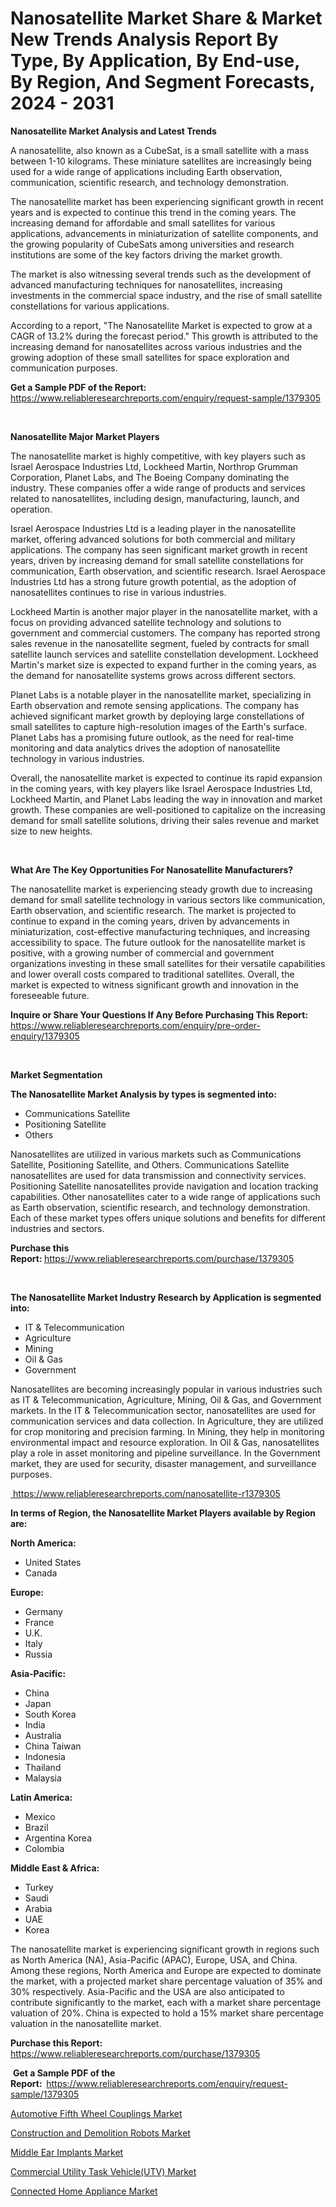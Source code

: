 <p><h1>Nanosatellite Market Share & Market New Trends Analysis Report By Type, By Application, By End-use, By Region, And Segment Forecasts, 2024 - 2031</h1></p><p><strong>Nanosatellite Market Analysis and Latest Trends</strong></p>
<p><p>A nanosatellite, also known as a CubeSat, is a small satellite with a mass between 1-10 kilograms. These miniature satellites are increasingly being used for a wide range of applications including Earth observation, communication, scientific research, and technology demonstration.</p><p>The nanosatellite market has been experiencing significant growth in recent years and is expected to continue this trend in the coming years. The increasing demand for affordable and small satellites for various applications, advancements in miniaturization of satellite components, and the growing popularity of CubeSats among universities and research institutions are some of the key factors driving the market growth.</p><p>The market is also witnessing several trends such as the development of advanced manufacturing techniques for nanosatellites, increasing investments in the commercial space industry, and the rise of small satellite constellations for various applications.</p><p>According to a report, "The Nanosatellite Market is expected to grow at a CAGR of 13.2% during the forecast period." This growth is attributed to the increasing demand for nanosatellites across various industries and the growing adoption of these small satellites for space exploration and communication purposes.</p></p>
<p><strong>Get a Sample PDF of the Report:&nbsp;</strong> <a href="https://www.reliableresearchreports.com/enquiry/request-sample/1379305">https://www.reliableresearchreports.com/enquiry/request-sample/1379305</a></p>
<p>&nbsp;</p>
<p><strong>Nanosatellite Major Market Players</strong></p>
<p><p>The nanosatellite market is highly competitive, with key players such as Israel Aerospace Industries Ltd, Lockheed Martin, Northrop Grumman Corporation, Planet Labs, and The Boeing Company dominating the industry. These companies offer a wide range of products and services related to nanosatellites, including design, manufacturing, launch, and operation.</p><p>Israel Aerospace Industries Ltd is a leading player in the nanosatellite market, offering advanced solutions for both commercial and military applications. The company has seen significant market growth in recent years, driven by increasing demand for small satellite constellations for communication, Earth observation, and scientific research. Israel Aerospace Industries Ltd has a strong future growth potential, as the adoption of nanosatellites continues to rise in various industries.</p><p>Lockheed Martin is another major player in the nanosatellite market, with a focus on providing advanced satellite technology and solutions to government and commercial customers. The company has reported strong sales revenue in the nanosatellite segment, fueled by contracts for small satellite launch services and satellite constellation development. Lockheed Martin's market size is expected to expand further in the coming years, as the demand for nanosatellite systems grows across different sectors.</p><p>Planet Labs is a notable player in the nanosatellite market, specializing in Earth observation and remote sensing applications. The company has achieved significant market growth by deploying large constellations of small satellites to capture high-resolution images of the Earth's surface. Planet Labs has a promising future outlook, as the need for real-time monitoring and data analytics drives the adoption of nanosatellite technology in various industries.</p><p>Overall, the nanosatellite market is expected to continue its rapid expansion in the coming years, with key players like Israel Aerospace Industries Ltd, Lockheed Martin, and Planet Labs leading the way in innovation and market growth. These companies are well-positioned to capitalize on the increasing demand for small satellite solutions, driving their sales revenue and market size to new heights.</p></p>
<p>&nbsp;</p>
<p><strong>What Are The Key Opportunities For Nanosatellite Manufacturers?</strong></p>
<p><p>The nanosatellite market is experiencing steady growth due to increasing demand for small satellite technology in various sectors like communication, Earth observation, and scientific research. The market is projected to continue to expand in the coming years, driven by advancements in miniaturization, cost-effective manufacturing techniques, and increasing accessibility to space. The future outlook for the nanosatellite market is positive, with a growing number of commercial and government organizations investing in these small satellites for their versatile capabilities and lower overall costs compared to traditional satellites. Overall, the market is expected to witness significant growth and innovation in the foreseeable future.</p></p>
<p><strong>Inquire or Share Your Questions If Any Before Purchasing This Report:</strong> <a href="https://www.reliableresearchreports.com/enquiry/pre-order-enquiry/1379305">https://www.reliableresearchreports.com/enquiry/pre-order-enquiry/1379305</a></p>
<p>&nbsp;</p>
<p><strong>Market Segmentation</strong></p>
<p><strong>The Nanosatellite Market Analysis by types is segmented into:</strong></p>
<p><ul><li>Communications Satellite</li><li>Positioning Satellite</li><li>Others</li></ul></p>
<p><p>Nanosatellites are utilized in various markets such as Communications Satellite, Positioning Satellite, and Others. Communications Satellite nanosatellites are used for data transmission and connectivity services. Positioning Satellite nanosatellites provide navigation and location tracking capabilities. Other nanosatellites cater to a wide range of applications such as Earth observation, scientific research, and technology demonstration. Each of these market types offers unique solutions and benefits for different industries and sectors.</p></p>
<p><strong>Purchase this Report:&nbsp;</strong><a href="https://www.reliableresearchreports.com/purchase/1379305">https://www.reliableresearchreports.com/purchase/1379305</a></p>
<p>&nbsp;</p>
<p><strong>The Nanosatellite Market Industry Research by Application is segmented into:</strong></p>
<p><ul><li>IT & Telecommunication</li><li>Agriculture</li><li>Mining</li><li>Oil & Gas</li><li>Government</li></ul></p>
<p><p>Nanosatellites are becoming increasingly popular in various industries such as IT & Telecommunication, Agriculture, Mining, Oil & Gas, and Government markets. In the IT & Telecommunication sector, nanosatellites are used for communication services and data collection. In Agriculture, they are utilized for crop monitoring and precision farming. In Mining, they help in monitoring environmental impact and resource exploration. In Oil & Gas, nanosatellites play a role in asset monitoring and pipeline surveillance. In the Government market, they are used for security, disaster management, and surveillance purposes.</p></p>
<p><a href="https://www.reliableresearchreports.com/nanosatellite-r1379305">&nbsp;https://www.reliableresearchreports.com/nanosatellite-r1379305</a></p>
<p><strong>In terms of Region, the Nanosatellite Market Players available by Region are:</strong></p>
<p>
    <p> <strong> North America: </strong>
        <ul>
            <li>United States</li>
            <li>Canada</li>
        </ul>
        </p> 
    <p> <strong> Europe: </strong>
        <ul>
            <li>Germany</li>
            <li>France</li>
            <li>U.K.</li>
            <li>Italy</li>
            <li>Russia</li>
        </ul>
        </p> 
    <p> <strong> Asia-Pacific: </strong>
        <ul>
            <li>China</li>
            <li>Japan</li>
            <li>South Korea</li>
            <li>India</li>
            <li>Australia</li>
            <li>China Taiwan</li>
            <li>Indonesia</li>
            <li>Thailand</li>
            <li>Malaysia</li>
        </ul>
        </p> 
    <p> <strong> Latin America: </strong>
        <ul>
            <li>Mexico</li>
            <li>Brazil</li>
            <li>Argentina Korea</li>
            <li>Colombia</li>
        </ul>
        </p> 
    <p> <strong> Middle East & Africa: </strong>
        <ul>
            <li>Turkey</li>
            <li>Saudi</li>
            <li>Arabia</li>
            <li>UAE</li>
            <li>Korea</li>
        </ul>
    </p>
    </p>
<p><p>The nanosatellite market is experiencing significant growth in regions such as North America (NA), Asia-Pacific (APAC), Europe, USA, and China. Among these regions, North America and Europe are expected to dominate the market, with a projected market share percentage valuation of 35% and 30% respectively. Asia-Pacific and the USA are also anticipated to contribute significantly to the market, each with a market share percentage valuation of 20%. China is expected to hold a 15% market share percentage valuation in the nanosatellite market.</p></p>
<p><strong>Purchase this Report: </strong><a href="https://www.reliableresearchreports.com/purchase/1379305">https://www.reliableresearchreports.com/purchase/1379305</a></p>
<p>&nbsp;<strong>Get a Sample PDF of the Report:&nbsp;&nbsp;</strong><a href="https://www.reliableresearchreports.com/enquiry/request-sample/1379305">https://www.reliableresearchreports.com/enquiry/request-sample/1379305</a></p>
<p><strong></strong></p>
<p><p><a href="https://www.linkedin.com/pulse/automotive-fifth-wheel-couplings-market-offer-valuable-kxeke?trackingId=iMQL%2F481dKV7Cif%2BUIRCWg%3D%3D">Automotive Fifth Wheel Couplings Market</a></p><p><a href="https://github.com/gamblestampleyjenny50m5sl6/Market-Research-Report-List-2/blob/main/construction-and-demolition-robots-market.md">Construction and Demolition Robots Market</a></p><p><a href="https://issuu.com/reportprime-2/docs/middle-ear-implants-market-size-2030.pptx">Middle Ear Implants Market</a></p><p><a href="https://www.linkedin.com/pulse/commercial-utility-task-vehicleutv-market-offers-provide-insightful-tdh1e?trackingId=E9W1eyqWpVApi%2BbssCZSsg%3D%3D">Commercial Utility Task Vehicle(UTV) Market</a></p><p><a href="https://github.com/wwwkeltoum/Market-Research-Report-List-2/blob/main/connected-home-appliance-market.md">Connected Home Appliance Market</a></p></p>